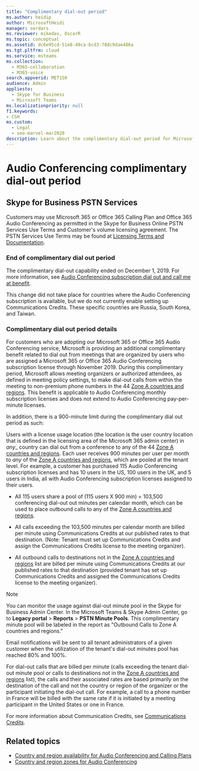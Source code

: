 ```yaml
---
title: "Complimentary dial-out period"
ms.author: heidip
author: MicrosoftHeidi
manager: serdars
ms.reviewer: mikedav, OscarR
ms.topic: conceptual
ms.assetid: dc6e95cd-51e8-49ca-bcd3-78dc9dae486a
ms.tgt.pltfrm: cloud
ms.service: msteams
ms.collection: 
  - M365-collaboration
  - M365-voice
search.appverid: MET150
audience: Admin
appliesto: 
  - Skype for Business
  - Microsoft Teams
ms.localizationpriority: null
f1.keywords:
- CSH
ms.custom: 
  - Legal
  - seo-marvel-mar2020
description: Learn about the complimentary dial-out period for Microsoft 365 or Office 365 Calling Plan and Office 365 Audio Conferencing in Microsoft Teams.
---
```


# Audio Conferencing complimentary dial-out period

## Skype for Business PSTN Services

Customers may use Microsoft 365 or Office 365 Calling Plan and Office 365 Audio Conferencing as permitted in the Skype for Business Online PSTN Services Use Terms and Customer's volume licensing agreement. The PSTN Services Use Terms may be found at [Licensing Terms and Documentation](http://www.microsoftvolumelicensing.com/DocumentSearch.aspx?Mode=2&amp;Keyword=PSTN).
  
### End of complimentary dial out period

The complimentary dial-out capability ended on December 1, 2019. For more information, see [Audio Conferencing subscription dial out and call me at benefit](audio-conferencing-subscription-dial-out.md).

This change did not take place for countries where the Audio Conferencing subscription is available, but we do not currently enable setting up Communications Credits. These specific countries are Russia, South Korea, and Taiwan.

### Complimentary dial out period details

For customers who are adopting our Microsoft 365 or Office 365 Audio Conferencing service, Microsoft is providing an additional complimentary benefit related to dial out from meetings that are organized by users who are assigned a Microsoft 365 or Office 365 Audio Conferencing subscription license through November 2019. During this complimentary period, Microsoft allows meeting organizers or authorized attendees, as defined in meeting policy settings, to make dial-out calls from within the meeting to non-premium phone numbers in the 44 [Zone A countries and regions](audio-conferencing-zones.md). This benefit is applicable to Audio Conferencing monthly subscription licenses and does not extend to Audio Conferencing pay-per-minute licenses.

In addition, there is a 900-minute limit during the complimentary dial out period as such:

Users with a license usage location (the location is the user country location that is defined in the licensing area of the Microsoft 365 admin center) in _any__ country can dial out from a conference to any of the 44 [Zone A countries and regions](audio-conferencing-zones.md). Each user receives 900 minutes per user per month to _any_ of the [Zone A countries and regions](audio-conferencing-zones.md), which are pooled at the tenant level. For example, a customer has purchased 115 Audio Conferencing subscription licenses and has 10 users in the US, 100 users in the UK, and 5 users in India, all with Audio Conferencing subscription licenses assigned to their users.

- All 115 users share a pool of (115 users X 900 min) = 103,500 conferencing dial-out out minutes per calendar month, which can be used to place outbound calls to any of the [Zone A countries and regions](audio-conferencing-zones.md).

- All calls exceeding the 103,500 minutes per calendar month are billed per minute using Communications Credits at our published rates to that destination. (Note: Tenant must set up Communications Credits and assign the Communications Credits license to the meeting organizer).

- All outbound calls to destinations not in the [Zone A countries and regions](audio-conferencing-zones.md) list are billed per minute using Communications Credits at our published rates to that destination (provided tenant has set up Communications Credits and assigned the Communications Credits license to the meeting organizer).

> [!NOTE]
> You can monitor the usage against dial-out minute pool in the Skype for Business Admin Center. In the Microsoft Teams & Skype Admin Center, go to **Legacy portal** > **Reports** > **PSTN Minute Pools**. This complimentary minute pool will be labeled in the report as "Outbound Calls to Zone A countries and regions."

Email notifications will be sent to all tenant administrators of a given customer when the utilization of the tenant's dial-out minutes pool has reached 80% and 100%.

For dial-out calls that are billed per minute (calls exceeding the tenant dial-out minute pool or calls to destinations not in the [Zone A countries and regions](audio-conferencing-zones.md) list), the calls and their associated rates are based primarily on the destination of the call and not the country or region of the organizer or the participant initiating the dial-out call. For example, a call to a phone number in France will be billed with the same rate if it is initiated by a meeting participant in the United States or one in France.

For more information about Communication Credits, see [Communications Credits](what-are-communications-credits.md).

## Related topics

- [Country and region availability for Audio Conferencing and Calling Plans](country-and-region-availability-for-audio-conferencing-and-calling-plans/country-and-region-availability-for-audio-conferencing-and-calling-plans.md)
- [Country and region zones for Audio Conferencing](audio-conferencing-zones.md)
